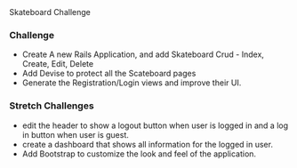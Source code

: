 <!---->Skateboard Challenge 

### Challenge
- Create A new Rails Application, and add Skateboard Crud - Index, Create, Edit, Delete
- Add Devise to protect all the Scateboard pages
- Generate the Registration/Login views and improve their UI.

### Stretch Challenges
- edit the header to show a logout button when user is logged in and a log in button when user is guest.
- create a dashboard that shows all information for the logged in user.
- Add Bootstrap to customize the look and feel of the application.


